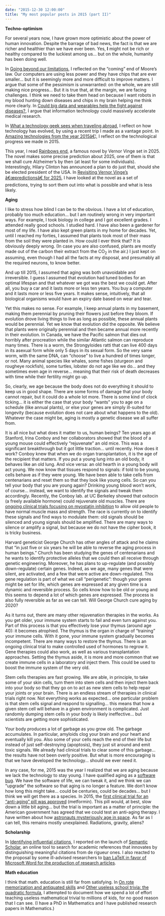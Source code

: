 ```yaml
---
date: "2015-12-30 12:00:00"
title: "My most popular posts in 2015 (part II)"
---
```




__Techno-optimism__

For several years now, I have grown more optimistic about the power of human innovation. Despite the barrage of bad news, the fact is that we are richer and healthier than we have ever been. Yes, __I__ might not be rich or healthy compared to the luckiest among us&hellip; but on the whole, humanity has been doing well.

In [Going beyond our limitations](/lemire/blog/2015/07/17/going-beyond-our-limitations/), I reflected on the &ldquo;coming&rdquo; end of Moore&rsquo;s law. Our computers are using less power and they have chips that are ever smaller&hellip; but it is seemingly more and more difficult to improve matters. I argue that some of the pessimism is unwarranted: on the whole, we are still making nice progress&hellip; But it is true that, at the margin, we are facing challenges. I think we need to take them head on because I want robots in my blood hunting down diseases and chips in my brain helping me think more clearly.
In [Could big data and wearables help the fight against diseases?](/lemire/blog/2015/09/28/could-big-data-and-wearables-help-the-fight-against-diseases/), I argue that information technology could massively accelerate medical research.

In [What a technology geek sees when traveling abroad](/lemire/blog/2015/08/31/what-a-technology-geek-sees-when-traveling-abroad/), I reflect on how technology has evolved, by using a recent trip I made as a vantage point. In [Amazing technologies from the year 2015â€¦](/lemire/blog/2015/12/15/amazing-technologies-from-the-year-2015/), I reflect on the technological progress we made in 2015.

This year, I read [Rainbows end](https://www.amazon.com/Rainbows-End-Vernor-Vinge/dp/0812536363/), a famous novel by Vernor Vinge set in 2025. The novel makes some precise prediction about 2025, one of them is that we shall cure Alzheimer&rsquo;s by then (at least for some individuals). Interestingly, Hilary Clinton has announced a plan to do just that, should she be elected president of the USA. In [Revisiting Vernor Vinge&rsquo;s â€œpredictionsâ€ for 2025](/lemire/blog/2015/09/04/revisiting-vernor-vinges-predictions-for-2025/), I have looked at the novel as a set of predictions, trying to sort them out into what is possible and what is less likely.

__Aging__

I like to stress how blind I can be to the obvious. I have a lot of education, probably too much education&hellip; but I am routinely wrong in very important ways. For example, I took biology in college and I got excellent grades. I attended really good schools. I studied hard. I have also been a gardener for most of my life. I have also kept green plants in my home for decades. Yet, until I reached my forties, I assumed that plants took most of their mass from the soil they were planted in. How could I ever think that? It is obviously deeply wrong. (In case you are also confused, plants are mostly made out of the carbon their extract from the CO<sub>2</sub> in the air.) I just kept on assuming, even though I had all the facts at my disposal, and presumably all the required neurons, to know better.

And up till 2015, I assumed that aging was both unavoidable and irreversible. I guess I assumed that evolution had tuned bodies for an optimal lifespan and that whatever we got was the best we could get. After all, you buy a car and it lasts more or less ten years. You buy a computer and it lasts more or less five years. It makes sense, intuitively, that all biological organisms would have an expiry date based on wear and tear.

Yet this makes no sense. For example, I keep annual plants in my basement, making them perennial by pruning their flowers just before they bloom. If evolution drove living things to live as long as possible, these annual plants would be perennial. Yet we know that evolution did the opposite. We believe that plants were originally perennial and then became annual more recently in their evolution. In Canada, we have the Pacific salmon that dies out horribly after procreation while the similar Atlantic salmon can reproduce many times. There is a worm, the Strongyloides ratti that can live 400 days in its asexual form while only 5 days in its sexual form. So the very same worm, with the same DNA, can &ldquo;choose&rdquo; to live a hundred of times longer, or not. Many animal species like whales, some fishes (sturgeon and rougheye rockfish), some turtles, lobster do not age like we do&hellip; and they sometimes even age in reverse&hellip; meaning that their risk of death decreases with time while their fertility might go up.

So, clearly, we age because the body does not do everything it should to keep us in good shape. There are some forms of damage that your body cannot repair, but it could do a whole lot more. There is some kind of clock ticking&hellip; it is either the case that your body &ldquo;wants&rdquo; you to age on a schedule (like annual plants), or else your genes are simply ill-suited for longevity (because evolution does not care about what happens to the old). Whatever the case might be, aging is mostly a genetic disease we all suffer from.

It is all nice but what does it matter to us, human beings? Ten years ago at Stanford, Irina Conboy and her collaborators showed that the blood of a young mouse could effectively &ldquo;rejuvenate&rdquo; an old mice. This was a significant breakthrough but it got little traction&hellip; until recently. How does it work? Conboy knew that when we do organ transplantation, it is the age of the recipient that matters. If you put a young lung into an old body, it behaves like an old lung. And vice versa: an old hearth in a young body will act young. We now know that tissues respond to signals: if told to be young, cells behave as if they were young. We have been able to take cells from centenarians and reset them so that they look like young cells. So can you tell your body that you are young again? Drinking young blood won&rsquo;t work, of course&hellip; instead, we want to identify the signals and tweak them accordingly. Recently, the Conboy lab. at UC Berkeley showed that oxitocin (a freely available hormone) could rejuvenate old muscles. There are [ongoing clinical trials focusing on myostatin inhibition](http://news.iupui.edu/releases/2015/12/myostatin-warden-muscle-growth.shtml) to allow old people to have normal muscle mass and strength. The race is currently on to identify these signals and find ways to modulate them: old signals should be silenced and young signals should be amplified. There are many ways to silence or amplify a signal, but because we do not have the cipher book, it is tricky business.

Harvard geneticist George Church has other angles of attack and he claims that &ldquo;in just five or six years he will be able to reverse the aging process in human beings.&rdquo; Church has been studying the genes of centenarians and he wants to identify protective alleles that we could then all receive through genetic engineering. Moreover, he has plans to up-regulate (and possibly down-regulate) certain genes. Indeed, as we age, many genes that were silent, are activated, and a few that were active are down-regulated. This gene regulation is part of what we call &ldquo;perigenetic&rdquo;: though your genes might be set for life, which genes are expressed at any given time is a dynamic and reversible process. So cells know how to be old or young and this seems to depend a lot of which genes are expressed. The process is also fully reversible as far as we can tell. Will George Church cure aging by 2020?

As it turns out, there are many other rejuvenation therapies in the works.
As you get older, your immune system starts to fail and even turn against you. Part of this process is that you effectively lose your thymus (around age 40): it becomes atrophied. The thymus is the organ in charge of &ldquo;training&rdquo; your immune cells. With it gone, your immune system gradually becomes incompetent. There are many ways to restore the thymus. There is an ongoing clinical trial to make controlled used of hormones to regrow it. Gene therapies could also work, as well as various transplantation approaches. Setting the thymus aside, it is more and more common that we create immune cells in a laboratory and inject them. This could be used to boost the immune system of the very old.

Stem cells therapies are fast growing. We are able, in principle, to take some of your skin cells, turn them into stem cells and then inject them back into your body so that they go on to act as new stem cells to help repair your joints or your brain. There is an endless stream of therapies in clinical trials right now. Not everything works as expected&hellip; one particular problem is that stem cells signal and respond to signalling&hellip; this means that how a given stem cell will behave in a given environment is complicated. Just randomly dumping stem cells in your body is likely ineffective&hellip; but scientists are getting more sophisticated.

Your body produces a lot of garbage as you grow old. The garbage accumulates. In particular, amyloids clog your brain and your heart and eventually kill you. Also some of your cells reach the end of their life but instead of just self-destroying (apoptosis), they just sit around and emit toxic signals. We already had clinical trials to clear some of this garbage&hellip; the results have not been overly positive. But what is more encouraging is that we have developed the technology&hellip; should we ever need it.

In any case, for me, 2015 was the year I realized that we are aging because we lack the technology to stay young. I have qualified aging as a [software bug](/lemire/blog/2015/06/09/aging-software-bug/). We have the software of life, we can tweak it, and we think we can &ldquo;upgrade&rdquo; the software so that aging is no longer a feature. We don&rsquo;t know how long this might take&hellip; could be centuries, could be decades&hellip; but I think we will get there as a species.
In 2015, the [first clinical trial for an &ldquo;anti-aging&rdquo; pill was approved](/lemire/blog/2015/12/07/are-we-really-testing-an-anti-aging-pill-and-what-does-it-mean/) (metformin). This pill would, at best, slow down a little bit aging&hellip; but the trial is important as a matter of principle: the American government has agreed that we could test an anti-aging therapy.
I have written about how [astronauts mysteriously age in space](/lemire/blog/2015/12/01/the-mysterious-aging-of-astronauts/). As far as I can tell, this remains mostly unexplained. Radiations, gravity, aliens?

__Scholarship__

In [Identifying influential citations](/lemire/blog/2015/11/05/identifying-influential-citations-it-works-live-today/), I reported on the launch of [Semantic Scholar](https://www.semanticscholar.org/), an online tool to search for academic references that innovates by distinguishing meaningful citations from de rigueur ones.
I also reacted to the proposal by some ill-advised researchers to [ban LaTeX in favor of Microsoft Word for the production of research articles](/lemire/blog/2015/01/14/knauff-and-nejasmic-recommend-banning-latex/).

__Math education__

I think that math. education is still far from satisfying. In [On rote memorization and antiquated skills](/lemire/blog/2015/03/10/on-rote-memorization-and-antiquated-skills/) and [Other useless school trivia: the quadratic formula](/lemire/blog/2015/03/16/other-useless-school-trivia-the-quadratic-formula/), I attempted to document how we spend a lot of effort teaching useless mathematical trivial to millions of kids, for no good reason that I can see. (I have a PhD in Mathematics and I have published research papers in Mathematics.)

